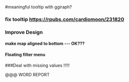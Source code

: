 

#meaningful tooltip with ggiraph?
### fix tooltip https://rpubs.com/cardiomoon/231820

### Improve Design
#### make map aligned to bottom --- OK???
#### Floating filter menu


###Deal with missing values !!!!!

@@@ WORD REPORT